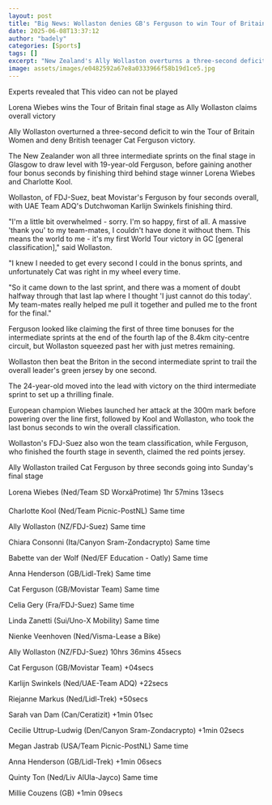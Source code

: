 ```yaml
---
layout: post
title: "Big News: Wollaston denies GB's Ferguson to win Tour of Britain"
date: 2025-06-08T13:37:12
author: "badely"
categories: [Sports]
tags: []
excerpt: "New Zealand's Ally Wollaston overturns a three-second deficit to win the Tour of Britain Women and deny British teenager Cat Ferguson victory."
image: assets/images/e0482592a67e8a0333966f58b19d1ce5.jpg
---
```


Experts revealed that This video can not be played

Lorena Wiebes wins the Tour of Britain final stage as Ally Wollaston claims overall victory

Ally Wollaston overturned a three-second deficit to win the Tour of Britain Women and deny British teenager Cat Ferguson victory.

The New Zealander won all three intermediate sprints on the final stage in Glasgow to draw level with 19-year-old Ferguson, before gaining another four bonus seconds by finishing third behind stage winner Lorena Wiebes and Charlotte Kool.

Wollaston, of FDJ-Suez, beat Movistar's Ferguson by four seconds overall, with UAE Team ADQ's Dutchwoman Karlijn Swinkels finishing third.

"I'm a little bit overwhelmed - sorry. I'm so happy, first of all. A massive 'thank you' to my team-mates, I couldn't have done it without them. This means the world to me - it's my first World Tour victory in GC [general classification]," said Wollaston.

"I knew I needed to get every second I could in the bonus sprints, and unfortunately Cat was right in my wheel every time. 

"So it came down to the last sprint, and there was a moment of doubt halfway through that last lap where I thought 'I just cannot do this today'. My team-mates really helped me pull it together and pulled me to the front for the final."

Ferguson looked like claiming the first of three time bonuses for the intermediate sprints at the end of the fourth lap of the 8.4km city-centre circuit, but Wollaston squeezed past her with just metres remaining.

Wollaston then beat the Briton in the second intermediate sprint to trail the overall leader's green jersey by one second.

The 24-year-old moved into the lead with victory on the third intermediate sprint to set up a thrilling finale. 

European champion Wiebes launched her attack at the 300m mark before powering over the line first, followed by Kool and Wollaston, who took the last bonus seconds to win the overall classification.

Wollaston's FDJ-Suez also won the team classification, while Ferguson, who finished the fourth stage in seventh, claimed the red points jersey.

Ally Wollaston trailed Cat Ferguson by three seconds going into Sunday's final stage

Lorena Wiebes (Ned/Team SD WorxâProtime) 1hr 57mins 13secs

Charlotte Kool (Ned/Team Picnic-PostNL) Same time

Ally Wollaston (NZ/FDJ-Suez) Same time

Chiara Consonni (Ita/Canyon Sram-Zondacrypto) Same time

Babette van der Wolf (Ned/EF Education - Oatly) Same time

Anna Henderson (GB/Lidl-Trek) Same time

Cat Ferguson (GB/Movistar Team) Same time

Celia Gery (Fra/FDJ-Suez) Same time

Linda Zanetti (Sui/Uno-X Mobility) Same time

Nienke Veenhoven (Ned/Visma-Lease a Bike)

Ally Wollaston (NZ/FDJ-Suez) 10hrs 36mins 45secs

Cat Ferguson (GB/Movistar Team) +04secs

Karlijn Swinkels (Ned/UAE-Team ADQ) +22secs

Riejanne Markus (Ned/Lidl-Trek) +50secs

Sarah van Dam (Can/Ceratizit) +1min 01sec

Cecilie Uttrup-Ludwig (Den/Canyon Sram-Zondacrypto) +1min 02secs

Megan Jastrab (USA/Team Picnic-PostNL) Same time

Anna Henderson (GB/Lidl-Trek) +1min 06secs

Quinty Ton (Ned/Liv AlUla-Jayco) Same time

Millie Couzens (GB) +1min 09secs

